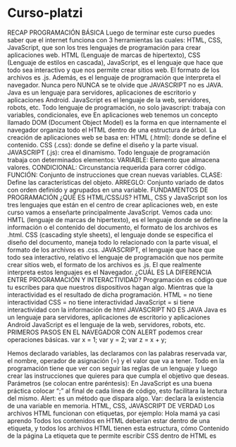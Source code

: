 # Curso-platzi
 RECAP PROGRAMACIÓN BÁSICA
Luego de terminar este curso puedes saber que el internet funciona con 3 herramientas las cuales: HTML, CSS, JavaScript, que son los tres lenguajes de programación para crear aplicaciones web.
HTML (Lenguaje de marcas de hipertexto), 
CSS (Lenguaje de estilos en cascada),
JavaScript, es el lenguaje que hace que todo sea interactivo y que nos permite crear sitios web. El formato de los archivos es .js. Además, es el lenguaje de programación que interpreta el navegador.
Nunca pero NUNCA se te olvide que JAVASCRIPT no es JAVA.
Java es un lenguaje para servidores, aplicaciones de escritorio y aplicaciones Android.
JavaScript es el lenguaje de la web, servidores, robots, etc.
Todo lenguaje de programación, no solo javascript: trabaja con variables, condicionales, eve
En aplicaciones web tenemos un concepto llamado DOM (Document Object Model) es la forma en que internamente el navegador organiza todo el HTML dentro de una estructura de árbol.
La creación de aplicaciones web se basa en:
HTML (.html): donde se define el contenido.
CSS (.css): donde se define el diseño y la parte visual.
JAVASCRIPT (.js): crea el dinamismo.
Todo lenguaje de programación trabaja con determinados elementos:
VARIABLE: Elemento que almacena valores.
CONDICIONAL: Circunstancia requerida para correr código.
FUNCIÓN: Conjunto de instrucciones que crean nuevas variables.
CLASE: Define las características del objeto.
ARREGLO: Conjunto variado de datos con orden definido y agrupados en una variable.
FUNDAMENTOS DE PROGRAMACIÓN
¿QUÉ ES HTML/CSS/JS?
HTML, CSS y JavaScript son los tres lenguajes que están en el centro de crear aplicaciones web, en este curso vamos a enseñarte principalmente JavaScript.
Vemos cada uno:
HMTL (lenguaje de marcas de hipertexto), es el lenguaje donde se define la información o el contenido del documento, el formato de los archivos es .html.
CSS (cascading style sheets), el lenguaje donde se especifica el diseño del documento, maneja todo lo relacionado con la parte visual, el formato de los archivos es .css.
JAVASCRIPT, el lenguaje que hace que todo sea interactivo, relativo el lenguaje de programación que nos permite crear sitios web, el formato de los archivos es .js.
El que realmente interpreta estos lenguajes es el Navegador.
¿CUÁL ES LA DIFERENCIA ENTRE PROGRAMACIÓN Y INTERACTIVIDAD?
Programación es código que tu escribes para que nuestros dispositivos hagan algo. Mientras que la interactividad es el resultado de dicha programación.
HTML = no tiene interactividad
CSS = no tiene interactividad
JavaScript = si tiene interactividad con la información de html
JAVASCRIPT NO ES JAVA
Java es un lenguaje para servidores, aplicaciones de escritorio y aplicaciones Android
JavaScript es el lenguaje de la web, servidores, robots, etc.
PRIMEROS PASOS EN EL NAVEGADOR CON ALERT
podemos crear operaciones básicas.
var x = 1;
var y = 2;
var z = x + y;

Hemos declarado variables, las declaramos con las palabras reservada var, el nombre, operador de asignación (=) y el valor que va a tener.
Todo en la programación tiene que ver con seguir las reglas de un lenguaje y luego crear las instrucciones que quieres para que cumpla el objetivo que deseas.
Parámetros (se colocan entre paréntesis): 
En JavaScript es una buena práctica colocar “;” al final de cada línea de código, esto facilitara la lectura del mismo.
Alert: es un método que dispara algo.
Var: declara la existencia de una variable en memoria.
HTML, CSS, JAVASCRIPT DE VERDAD
Los archivos HTML funcionan con etiquetas, por ejemplo:
Hola mamá ya casi aprendo
Todos los contenidos en HTML deberían estar dentro de una etiqueta, y todos los archivos HTML tienen esta estructura, cómo <title>Título de la página</title> Contenido de la página
La etiqueta que te permite escribir CSS dentro de HTML es <style>, se coloca dentro de head. La etiqueta para escribir JS dentro de HTML es <script>, se coloca antes de terminar el body.
Los bloques de código no necesitan “;”, solamente las líneas de código.
Document.write es una función de JavaScript con la cual podremos escribir en el HTML.
las reglas para nombrar variables en JavaScript:
No pueden empezar con números, sólo con letras
Se diferencian mayúsculas y minúsculas
No se pueden utilizar caracteres “raros” como ñ o tildes

Primer proyecto (Peso en otro planeta) 
En este proyecto se aprecian las bases de JavaScript, utilizando:

Funciones y métodos básicos (var, prompt, parseFloat, document.write, toFixed... etc).
Condiciones (if, else if, else... operadores condicionales ternarios (?:) ).
Operaciones matemáticas sencillas.
La base del proyecto es la gravedad en diferentes planetas. Entonces... ¿Cuánto pesas en otros planetas?

Segundo proyecto (Dibujando con canvas) 
Aquí hacemos uso de la etiqueta canvas como medio para dibujar en el documento de la página web. Encontramos en este proyecto programas como:

Programa que dibuja una figura 3D dependiendo del número de líneas que se le indiquen.
Programa en donde definimos el código para poder dibujar con el mouse dentro del canvas.
Programa en donde podrémos ver la ruta específica de la página web.
Programa en donde definimos el código para poder dibujar con las teclas dentro del canvas.
Tercer proyecto (Villa Platzi) 
En este tercer proyecto hacemos el prototipo de un juego llamado Villa Platzi. Esto con el objetivo de aprender:

Objetos literales en JavaScript (JSON).
Carga de imágenes dentro de un canvas.
Generar números aleatorios con funciones integradas en JS.
Mover objetos en el canvas con las flechas del teclado (eventos).
Cuarto proyecto (Pakimanes) 
En el proyecto Pakimanes descubrimos la prueba FizzBuzz, cómo hacerla en JavaScript y entenderla. Además, utilizamos nuevos métodos en otra forma de cargar imagenes en el documento. En el programa info-pakimanes podemos encontrar los métodos:

Arrays.
Ciclos for in/of.
Clases y sus métodos (constructor y métodos que podemos crear).
Quinto proyecto (Cajero Automático) 
Utilizamos la lógica para entender cómo funciona un cajero automático (ATM). El proyecto final es un ATM virtual en donde puedes sacar dinero, y demostrar que ese dinero se ha extraído del ATM. Hacemos uso de:

Carga de imagenes con clases y arrays.
Ciclo for, que es la base del funcionamiento del ATM.
.innerHTML para escribir en el documento sin afectarlo directamente.
Operadores aritméticos de asignación en JS (+=, -= ... ).
Sexto proyecto (Cliente/Servidor) 
Creamos un servidor simple con nodejs y express. En este proyecto se muestra la sintaxis básica para desarrollar un servidor con ayuda de estos dos frameworks de JavaScript.

